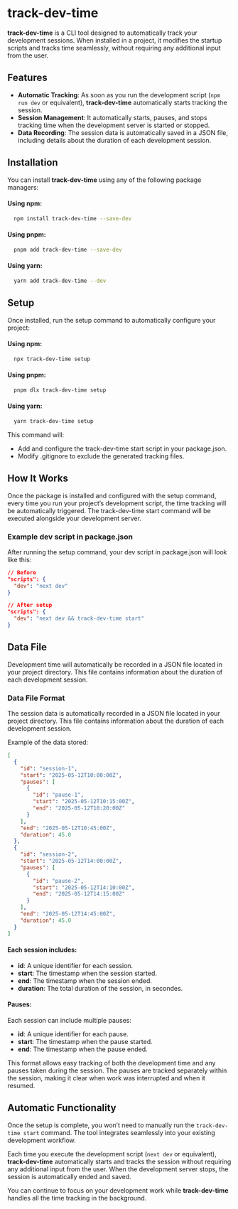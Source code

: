 # track-dev-time

**track-dev-time** is a CLI tool designed to automatically track your development sessions. When installed in a project, it modifies the startup scripts and tracks time seamlessly, without requiring any additional input from the user.

## Features

- **Automatic Tracking**: As soon as you run the development script (`npm run dev` or equivalent), **track-dev-time** automatically starts tracking the session.
- **Session Management**: It automatically starts, pauses, and stops tracking time when the development server is started or stopped.
- **Data Recording**: The session data is automatically saved in a JSON file, including details about the duration of each development session.

## Installation

You can install **track-dev-time** using any of the following package managers:

#### Using npm:

```bash
  npm install track-dev-time --save-dev
```

#### Using pnpm:

```bash
  pnpm add track-dev-time --save-dev
```

#### Using yarn:

```bash
  yarn add track-dev-time --dev
```

## Setup

Once installed, run the setup command to automatically configure your project:

#### Using npm:

```bash
  npx track-dev-time setup
```

#### Using pnpm:

```bash
  pnpm dlx track-dev-time setup
```

#### Using yarn:

```bash
  yarn track-dev-time setup
```

This command will:

- Add and configure the track-dev-time start script in your package.json.
- Modify .gitignore to exclude the generated tracking files.

## How It Works

Once the package is installed and configured with the setup command, every time you run your project’s development script, the time tracking will be automatically triggered. The track-dev-time start command will be executed alongside your development server.

### Example dev script in package.json

After running the setup command, your dev script in package.json will look like this:

```json
// Before
"scripts": {
  "dev": "next dev"
}

// After setup
"scripts": {
  "dev": "next dev && track-dev-time start"
}

```

## Data File

Development time will automatically be recorded in a JSON file located in your project directory. This file contains information about the duration of each development session.

### Data File Format

The session data is automatically recorded in a JSON file located in your project directory. This file contains information about the duration of each development session.

Example of the data stored:

```json
[
  {
    "id": "session-1",
    "start": "2025-05-12T10:00:00Z",
    "pauses": [
      {
        "id": "pause-1",
        "start": "2025-05-12T10:15:00Z",
        "end": "2025-05-12T10:20:00Z"
      }
    ],
    "end": "2025-05-12T10:45:00Z",
    "duration": 45.0
  },
  {
    "id": "session-2",
    "start": "2025-05-12T14:00:00Z",
    "pauses": [
      {
        "id": "pause-2",
        "start": "2025-05-12T14:10:00Z",
        "end": "2025-05-12T14:15:00Z"
      }
    ],
    "end": "2025-05-12T14:45:00Z",
    "duration": 45.0
  }
]
```

#### Each session includes:

- **id**: A unique identifier for each session.
- **start**: The timestamp when the session started.
- **end**: The timestamp when the session ended.
- **duration**: The total duration of the session, in secondes.

#### Pauses:

Each session can include multiple pauses:

- **id**: A unique identifier for each pause.
- **start**: The timestamp when the pause started.
- **end**: The timestamp when the pause ended.

This format allows easy tracking of both the development time and any pauses taken during the session. The pauses are tracked separately within the session, making it clear when work was interrupted and when it resumed.

## Automatic Functionality

Once the setup is complete, you won’t need to manually run the `track-dev-time start` command. The tool integrates seamlessly into your existing development workflow.

Each time you execute the development script (`next dev` or equivalent), **track-dev-time** automatically starts and tracks the session without requiring any additional input from the user. When the development server stops, the session is automatically ended and saved.

You can continue to focus on your development work while **track-dev-time** handles all the time tracking in the background.
